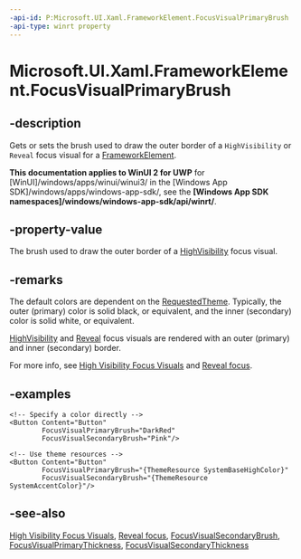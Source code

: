 ```yaml
---
-api-id: P:Microsoft.UI.Xaml.FrameworkElement.FocusVisualPrimaryBrush
-api-type: winrt property
---
```


<!-- Property syntax
public Windows.UI.Xaml.Media.Brush FocusVisualPrimaryBrush { get;  set; }
-->

# Microsoft.UI.Xaml.FrameworkElement.FocusVisualPrimaryBrush

## -description

Gets or sets the brush used to draw the outer border of a `HighVisibility` or `Reveal` focus visual for a [FrameworkElement](frameworkelement.md).

**This documentation applies to WinUI 2 for UWP** for [WinUI]/windows/apps/winui/winui3/ in the [Windows App SDK]/windows/apps/windows-app-sdk/, see the **[Windows App SDK namespaces]/windows/windows-app-sdk/api/winrt/**.

## -property-value

The brush used to draw the outer border of a [HighVisibility](focusvisualkind.md) focus visual.

## -remarks

The default colors are dependent on the [RequestedTheme](application_requestedtheme.md). Typically, the outer (primary) color is solid black, or equivalent, and the inner (secondary) color is solid white, or equivalent.

[HighVisibility](focusvisualkind.md) and [Reveal](focusvisualkind.md) focus visuals are rendered with an outer (primary) and inner (secondary) border.

For more info, see [High Visibility Focus Visuals](/windows/apps/design/input/guidelines-for-visualfeedback#high-visibility-focus-visuals) and [Reveal focus](/windows/apps/design/style/reveal-focus).

## -examples

```xaml
<!-- Specify a color directly -->
<Button Content="Button"
        FocusVisualPrimaryBrush="DarkRed"
        FocusVisualSecondaryBrush="Pink"/>

<!-- Use theme resources -->
<Button Content="Button"
        FocusVisualPrimaryBrush="{ThemeResource SystemBaseHighColor}"
        FocusVisualSecondaryBrush="{ThemeResource SystemAccentColor}"/>
```

## -see-also

[High Visibility Focus Visuals](/windows/apps/design/input/guidelines-for-visualfeedback#high-visibility-focus-visuals), [Reveal focus](/windows/apps/design/style/reveal-focus), [FocusVisualSecondaryBrush](frameworkelement_focusvisualsecondarybrush.md), [FocusVisualPrimaryThickness](frameworkelement_focusvisualprimarythickness.md), [FocusVisualSecondaryThickness](frameworkelement_focusvisualsecondarythickness.md)
